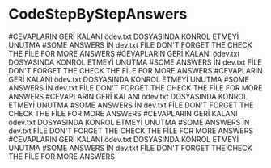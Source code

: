 # CodeStepByStepAnswers 
#CEVAPLARIN GERİ KALANI ödev.txt DOSYASINDA KONROL ETMEYİ UNUTMA 
#SOME ANSWERS İN dev.txt FİLE DON'T FORGET THE CHECK THE FİLE FOR MORE ANSWERS
#CEVAPLARIN GERİ KALANI ödev.txt DOSYASINDA KONROL ETMEYİ UNUTMA 
#SOME ANSWERS İN dev.txt FİLE DON'T FORGET THE CHECK THE FİLE FOR MORE ANSWERS
#CEVAPLARIN GERİ KALANI ödev.txt DOSYASINDA KONROL ETMEYİ UNUTMA 
#SOME ANSWERS İN dev.txt FİLE DON'T FORGET THE CHECK THE FİLE FOR MORE ANSWERS
#CEVAPLARIN GERİ KALANI ödev.txt DOSYASINDA KONROL ETMEYİ UNUTMA 
#SOME ANSWERS İN dev.txt FİLE DON'T FORGET THE CHECK THE FİLE FOR MORE ANSWERS
#CEVAPLARIN GERİ KALANI ödev.txt DOSYASINDA KONROL ETMEYİ UNUTMA 
#SOME ANSWERS İN dev.txt FİLE DON'T FORGET THE CHECK THE FİLE FOR MORE ANSWERS
#CEVAPLARIN GERİ KALANI ödev.txt DOSYASINDA KONROL ETMEYİ UNUTMA 
#SOME ANSWERS İN dev.txt FİLE DON'T FORGET THE CHECK THE FİLE FOR MORE ANSWERS


